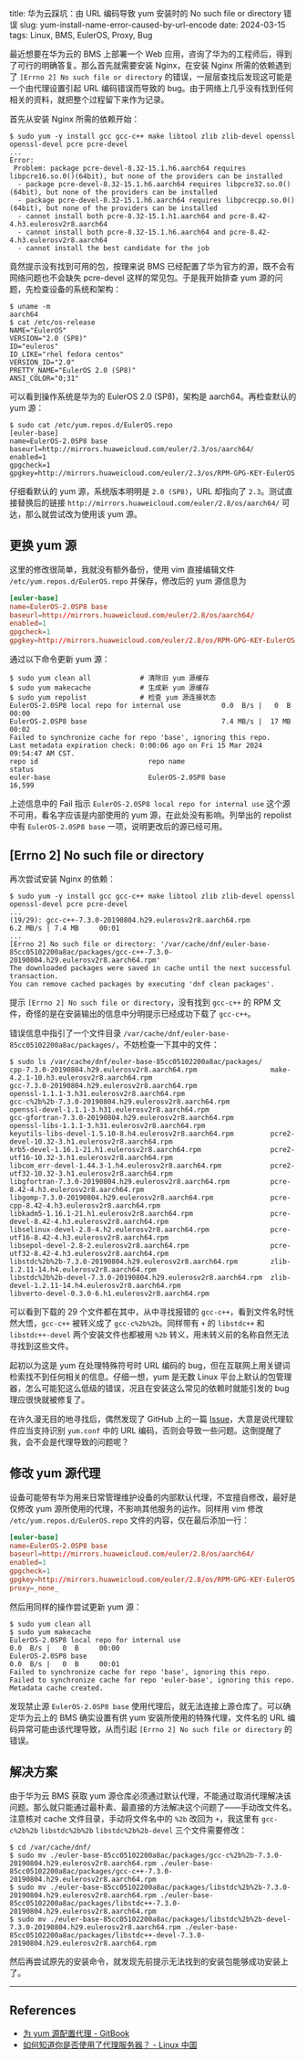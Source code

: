title: 华为云踩坑：由 URL 编码导致 yum 安装时的 No such file or directory 错误
slug: yum-install-name-error-caused-by-url-encode
date: 2024-03-15
tags: Linux, BMS, EulerOS, Proxy, Bug

最近想要在华为云的 BMS 上部署一个 Web 应用，咨询了华为的工程师后，得到了可行的明确答复。那么首先就需要安装 Nginx，在安装 Nginx 所需的依赖遇到了 `[Errno 2] No such file or directory` 的错误，一层层查找后发现这可能是一个由代理设置引起 URL 编码错误而导致的 bug。由于网络上几乎没有找到任何相关的资料，就把整个过程留下来作为记录。

首先从安装 Nginx 所需的依赖开始：

```shell
$ sudo yum -y install gcc gcc-c++ make libtool zlib zlib-devel openssl openssl-devel pcre pcre-devel
...
Error:
 Problem: package pcre-devel-8.32-15.1.h6.aarch64 requires libpcre16.so.0()(64bit), but none of the providers can be installed
  - package pcre-devel-8.32-15.1.h6.aarch64 requires libpcre32.so.0()(64bit), but none of the providers can be installed
  - package pcre-devel-8.32-15.1.h6.aarch64 requires libpcrecpp.so.0()(64bit), but none of the providers can be installed
  - cannot install both pcre-8.32-15.1.h1.aarch64 and pcre-8.42-4.h3.eulerosv2r8.aarch64
  - cannot install both pcre-8.32-15.1.h6.aarch64 and pcre-8.42-4.h3.eulerosv2r8.aarch64
  - cannot install the best candidate for the job
```

竟然提示没有找到可用的包，按理来说 BMS 已经配置了华为官方的源，既不会有网络问题也不会缺失 pcre-devel 这样的常见包。于是我开始排查 yum 源的问题，先检查设备的系统和架构：

```shell
$ uname -m
aarch64
$ cat /etc/os-release
NAME="EulerOS"
VERSION="2.0 (SP8)"
ID="euleros"
ID_LIKE="rhel fedora centos"
VERSION_ID="2.0"
PRETTY_NAME="EulerOS 2.0 (SP8)"
ANSI_COLOR="0;31"
```

可以看到操作系统是华为的 EulerOS 2.0 (SP8)，架构是 aarch64。再检查默认的 yum 源：

```shell
$ sudo cat /etc/yum.repos.d/EulerOS.repo
[euler-base]
name=EulerOS-2.0SP8 base
baseurl=http://mirrors.huaweicloud.com/euler/2.3/os/aarch64/
enabled=1
gpgcheck=1
gpgkey=http://mirrors.huaweicloud.com/euler/2.3/os/RPM-GPG-KEY-EulerOS
```

仔细看默认的 yum 源，系统版本明明是 `2.0 (SP8)`，URL 却指向了 `2.3`。测试直接替换后的链接 `http://mirrors.huaweicloud.com/euler/2.8/os/aarch64/` 可达，那么就尝试改为使用该 yum 源。

## 更换 yum 源

这里的修改很简单，我就没有额外备份，使用 vim 直接编辑文件 `/etc/yum.repos.d/EulerOS.repo` 并保存，修改后的 yum 源信息为

```toml
[euler-base]
name=EulerOS-2.0SP8 base
baseurl=http://mirrors.huaweicloud.com/euler/2.8/os/aarch64/
enabled=1
gpgcheck=1
gpgkey=http://mirrors.huaweicloud.com/euler/2.8/os/RPM-GPG-KEY-EulerOS
```

通过以下命令更新 yum 源：

```shell
$ sudo yum clean all            # 清除旧 yum 源缓存
$ sudo yum makecache            # 生成新 yum 源缓存
$ sudo yum repolist             # 检查 yum 源连接状态
EulerOS-2.0SP8 local repo for internal use          0.0  B/s |   0  B     00:00
EulerOS-2.0SP8 base                                 7.4 MB/s |  17 MB     00:02
Failed to synchronize cache for repo 'base', ignoring this repo.
Last metadata expiration check: 0:00:06 ago on Fri 15 Mar 2024 09:54:47 AM CST.
repo id                           repo name                              status
euler-base                        EulerOS-2.0SP8 base                    16,599
```

上述信息中的 Fail 指示 `EulerOS-2.0SP8 local repo for internal use` 这个源不可用，看名字应该是内部使用的 yum 源，在此处没有影响。列举出的 repolist 中有 `EulerOS-2.0SP8 base` 一项，说明更改后的源已经可用。

## [Errno 2] No such file or directory

再次尝试安装 Nginx 的依赖：

```shell
$ sudo yum -y install gcc gcc-c++ make libtool zlib zlib-devel openssl openssl-devel pcre pcre-devel
...
(19/29): gcc-c++-7.3.0-20190804.h29.eulerosv2r8.aarch64.rpm         6.2 MB/s | 7.4 MB     00:01
...
[Errno 2] No such file or directory: '/var/cache/dnf/euler-base-85cc05102200a8ac/packages/gcc-c++-7.3.0-20190804.h29.eulerosv2r8.aarch64.rpm'
The downloaded packages were saved in cache until the next successful transaction.
You can remove cached packages by executing 'dnf clean packages'.
```

提示 `[Errno 2] No such file or directory`，没有找到 `gcc-c++` 的 RPM 文件，奇怪的是在安装输出的信息中分明提示已经成功下载了 `gcc-c++`。

错误信息中指引了一个文件目录 `/var/cache/dnf/euler-base-85cc05102200a8ac/packages/`，不妨检查一下其中的文件：

```shell
$ sudo ls /var/cache/dnf/euler-base-85cc05102200a8ac/packages/
cpp-7.3.0-20190804.h29.eulerosv2r8.aarch64.rpm                  make-4.2.1-10.h3.eulerosv2r8.aarch64.rpm
gcc-7.3.0-20190804.h29.eulerosv2r8.aarch64.rpm                  openssl-1.1.1-3.h31.eulerosv2r8.aarch64.rpm
gcc-c%2b%2b-7.3.0-20190804.h29.eulerosv2r8.aarch64.rpm          openssl-devel-1.1.1-3.h31.eulerosv2r8.aarch64.rpm
gcc-gfortran-7.3.0-20190804.h29.eulerosv2r8.aarch64.rpm         openssl-libs-1.1.1-3.h31.eulerosv2r8.aarch64.rpm
keyutils-libs-devel-1.5.10-8.h4.eulerosv2r8.aarch64.rpm         pcre2-devel-10.32-3.h1.eulerosv2r8.aarch64.rpm
krb5-devel-1.16.1-21.h1.eulerosv2r8.aarch64.rpm                 pcre2-utf16-10.32-3.h1.eulerosv2r8.aarch64.rpm
libcom_err-devel-1.44.3-1.h4.eulerosv2r8.aarch64.rpm            pcre2-utf32-10.32-3.h1.eulerosv2r8.aarch64.rpm
libgfortran-7.3.0-20190804.h29.eulerosv2r8.aarch64.rpm          pcre-8.42-4.h3.eulerosv2r8.aarch64.rpm
libgomp-7.3.0-20190804.h29.eulerosv2r8.aarch64.rpm              pcre-cpp-8.42-4.h3.eulerosv2r8.aarch64.rpm
libkadm5-1.16.1-21.h1.eulerosv2r8.aarch64.rpm                   pcre-devel-8.42-4.h3.eulerosv2r8.aarch64.rpm
libselinux-devel-2.8-4.h2.eulerosv2r8.aarch64.rpm               pcre-utf16-8.42-4.h3.eulerosv2r8.aarch64.rpm
libsepol-devel-2.8-2.eulerosv2r8.aarch64.rpm                    pcre-utf32-8.42-4.h3.eulerosv2r8.aarch64.rpm
libstdc%2b%2b-7.3.0-20190804.h29.eulerosv2r8.aarch64.rpm        zlib-1.2.11-14.h4.eulerosv2r8.aarch64.rpm
libstdc%2b%2b-devel-7.3.0-20190804.h29.eulerosv2r8.aarch64.rpm  zlib-devel-1.2.11-14.h4.eulerosv2r8.aarch64.rpm
libverto-devel-0.3.0-6.h1.eulerosv2r8.aarch64.rpm
```

可以看到下载的 29 个文件都在其中，从中寻找报错的 `gcc-c++`，看到文件名时恍然大悟，`gcc-c++` 被转义成了 `gcc-c%2b%2b`。同样带有 `+` 的 `libstdc++` 和 `libstdc++-devel` 两个安装文件也都被用 `%2b` 转义，用未转义前的名称自然无法寻找到这些文件。

起初以为这是 yum 在处理特殊符号时 URL 编码的 bug，但在互联网上用关键词检索找不到任何相关的信息。仔细一想，yum 是无数 Linux 平台上默认的包管理器，怎么可能犯这么低级的错误，况且在安装这么常见的依赖时就能引发的 bug 理应很快就被修复了。

在许久漫无目的地寻找后，偶然发现了 GitHub 上的一篇 [<i class="fa-brands fa-github"></i> Issue](https://github.com/tmatilai/vagrant-proxyconf/issues/129)，大意是说代理软件应当支持识别 `yum.conf` 中的 URL 编码，否则会导致一些问题。这倒提醒了我，会不会是代理导致的问题呢？

## 修改 yum 源代理

设备可能带有华为用来日常管理维护设备的内部默认代理，不宜擅自修改，最好是仅修改 yum 源所使用的代理，不影响其他服务的运作。同样用 vim 修改 `/etc/yum.repos.d/EulerOS.repo` 文件的内容，仅在最后添加一行：

```toml
[euler-base]
name=EulerOS-2.0SP8 base
baseurl=http://mirrors.huaweicloud.com/euler/2.8/os/aarch64/
enabled=1
gpgcheck=1
gpgkey=http://mirrors.huaweicloud.com/euler/2.8/os/RPM-GPG-KEY-EulerOS
proxy=_none_
```

然后用同样的操作尝试更新 yum 源：

```shell
$ sudo yum clean all
$ sudo yum makecache
EulerOS-2.0SP8 local repo for internal use                          0.0  B/s |   0  B     00:00
EulerOS-2.0SP8 base                                                 0.0  B/s |   0  B     00:01
Failed to synchronize cache for repo 'base', ignoring this repo.
Failed to synchronize cache for repo 'euler-base', ignoring this repo.
Metadata cache created.
```

发现禁止源 `EulerOS-2.0SP8 base` 使用代理后，就无法连接上源仓库了。可以确定华为云上的 BMS 确实设置有供 yum 安装所使用的特殊代理，文件名的 URL 编码异常可能由该代理导致，从而引起 `[Errno 2] No such file or directory` 的错误。

## 解决方案

由于华为云 BMS 获取 yum 源仓库必须通过默认代理，不能通过取消代理解决该问题。那么就只能通过最朴素、最直接的方法解决这个问题了——手动改文件名。注意核对 cache 文件目录，手动将文件名中的 `%2b` 改回为 `+`，我这里有 `gcc-c%2b%2b` `libstdc%2b%2b` `libstdc%2b%2b-devel` 三个文件需要修改：

```shell
$ cd /var/cache/dnf/
$ sudo mv ./euler-base-85cc05102200a8ac/packages/gcc-c%2b%2b-7.3.0-20190804.h29.eulerosv2r8.aarch64.rpm ./euler-base-85cc05102200a8ac/packages/gcc-c++-7.3.0-20190804.h29.eulerosv2r8.aarch64.rpm
$ sudo mv ./euler-base-85cc05102200a8ac/packages/libstdc%2b%2b-7.3.0-20190804.h29.eulerosv2r8.aarch64.rpm ./euler-base-85cc05102200a8ac/packages/libstdc++-7.3.0-20190804.h29.eulerosv2r8.aarch64.rpm
$ sudo mv ./euler-base-85cc05102200a8ac/packages/libstdc%2b%2b-devel-7.3.0-20190804.h29.eulerosv2r8.aarch64.rpm ./euler-base-85cc05102200a8ac/packages/libstdc++-devel-7.3.0-20190804.h29.eulerosv2r8.aarch64.rpm
```

然后再尝试原先的安装命令，就发现先前提示无法找到的安装包能够成功安装上了。

---

## References

- [为 yum 源配置代理 - GitBook](https://pshizhsysu.gitbook.io/linux/yum/wei-yum-yuan-pei-zhi-dai-li)
- [如何知道你是否使用了代理服务器？ - Linux 中国](https://linux.cn/article-15657-1.html)